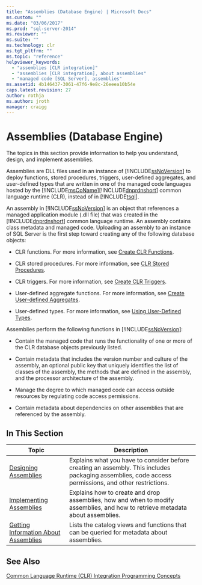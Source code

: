 ```yaml
---
title: "Assemblies (Database Engine) | Microsoft Docs"
ms.custom: ""
ms.date: "03/06/2017"
ms.prod: "sql-server-2014"
ms.reviewer: ""
ms.suite: ""
ms.technology: clr
ms.tgt_pltfrm: ""
ms.topic: "reference"
helpviewer_keywords: 
  - "assemblies [CLR integration]"
  - "assemblies [CLR integration], about assemblies"
  - "managed code [SQL Server], assemblies"
ms.assetid: 4b146437-3061-47f6-9e8c-26eeea10b54e
caps.latest.revision: 27
author: rothja
ms.author: jroth
manager: craigg
---
```

# Assemblies (Database Engine)
  The topics in this section provide information to help you understand, design, and implement assemblies.  
  
 Assemblies are DLL files used in an instance of [!INCLUDE[ssNoVersion](../../../includes/ssnoversion-md.md)] to deploy functions, stored procedures, triggers, user-defined aggregates, and user-defined types that are written in one of the managed code languages hosted by the [!INCLUDE[msCoName](../../../includes/msconame-md.md)][!INCLUDE[dnprdnshort](../../../includes/dnprdnshort-md.md)] common language runtime (CLR), instead of in [!INCLUDE[tsql](../../../includes/tsql-md.md)].  
  
 An assembly in [!INCLUDE[ssNoVersion](../../../includes/ssnoversion-md.md)] is an object that references a managed application module (.dll file) that was created in the [!INCLUDE[dnprdnshort](../../../includes/dnprdnshort-md.md)] common language runtime. An assembly contains class metadata and managed code. Uploading an assembly to an instance of SQL Server is the first step toward creating any of the following database objects:  
  
-   CLR functions. For more information, see [Create CLR Functions](../user-defined-functions/create-clr-functions.md).  
  
-   CLR stored procedures. For more information, see [CLR Stored Procedures](../../database-engine/dev-guide/clr-stored-procedures.md).  
  
-   CLR triggers. For more information, see [Create CLR Triggers](../triggers/create-clr-triggers.md).  
  
-   User-defined aggregate functions. For more information, see [Create User-defined Aggregates](../user-defined-functions/create-user-defined-aggregates.md).  
  
-   User-defined types. For more information, see [Using User-Defined Types](../native-client/features/using-user-defined-types.md).  
  
 Assemblies perform the following functions in [!INCLUDE[ssNoVersion](../../../includes/ssnoversion-md.md)]:  
  
-   Contain the managed code that runs the functionality of one or more of the CLR database objects previously listed.  
  
-   Contain metadata that includes the version number and culture of the assembly, an optional public key that uniquely identifies the list of classes of the assembly, the methods that are defined in the assembly, and the processor architecture of the assembly.  
  
-   Manage the degree to which managed code can access outside resources by regulating code access permissions.  
  
-   Contain metadata about dependencies on other assemblies that are referenced by the assembly.  
  
## In This Section  
  
|Topic|Description|  
|-----------|-----------------|  
|[Designing Assemblies](assemblies-designing.md)|Explains what you have to consider before creating an assembly. This includes packaging assemblies, code access permissions, and other restrictions.|  
|[Implementing Assemblies](assemblies-implementing.md)|Explains how to create and drop assemblies, how and when to modify assemblies, and how to retrieve metadata about assemblies.|  
|[Getting Information About Assemblies](assemblies-getting-information.md)|Lists the catalog views and functions that can be queried for metadata about assemblies.|  
  
## See Also  
 [Common Language Runtime &#40;CLR&#41; Integration Programming Concepts](common-language-runtime-clr-integration-programming-concepts.md)  
  
  
